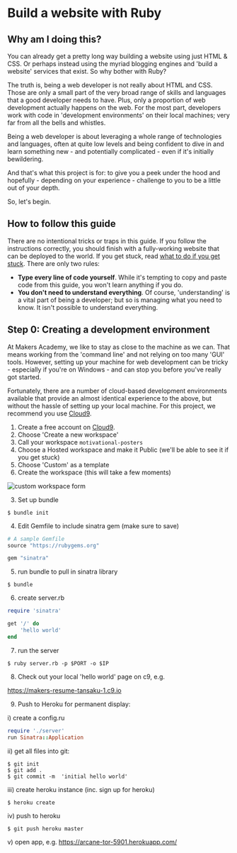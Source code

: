 # Build a website with Ruby

## Why am I doing this?
You can already get a pretty long way building a website using just HTML & CSS.  Or perhaps instead using the myriad blogging engines and 'build a website' services that exist.  So why bother with Ruby?

The truth is, being a web developer is not really about HTML and CSS.  Those are only a small part of the very broad range of skills and languages that a good developer needs to have.  Plus, only a proportion of web development actually happens on the web.  For the most part, developers work with code in 'development environments' on their local machines; very far from all the bells and whistles.

Being a web developer is about leveraging a whole range of technologies and languages, often at quite low levels and being confident to dive in and learn something new - and potentially complicated - even if it's initially bewildering.

And that's what this project is for: to give you a peek under the hood and hopefully - depending on your experience - challenge to you to be a little out of your depth.

So, let's begin.

## How to follow this guide
There are no intentional tricks or traps in this guide.  If you follow the instructions correctly, you should finish with a fully-working website that can be deployed to the world.  If you get stuck, read [what to do if you get stuck]('#what-to-do-if-you-get-stuck').  There are only two rules:

* **Type every line of code yourself**.  While it's tempting to copy and paste code from this guide, you won't learn anything if you do.
* **You don't need to understand everything**.  Of course, 'understanding' is a vital part of being a developer; but so is managing what you need to know.  It isn't possible to understand everything.

## Step 0: Creating a development environment
At Makers Academy, we like to stay as close to the machine as we can.  That means working from the 'command line' and not relying on too many 'GUI' tools.  However, setting up your machine for web development can be tricky - especially if you're on Windows - and can stop you before you've really got started.

Fortunately, there are a number of cloud-based development environments available that provide an almost identical experience to the above, but without the hassle of setting up your local machine.  For this project, we recommend you use [Cloud9](https://c9.io).

1) Create a free account on [Cloud9](https://c9.io/web/sign-up/free).
2) Choose 'Create a new workspace'
3) Call your workspace `motivational-posters`
4) Choose a Hosted workspace and make it Public (we'll be able to see it if you get stuck)
5) Choose 'Custom' as a template
6) Create the workspace (this will take a few moments)


![custom workspace form](https://www.dropbox.com/s/qpczlcyv0ar1s2o/Screenshot%202015-10-28%2015.37.15.png?dl=1)

3) Set up bundle

```
$ bundle init
```

4) Edit Gemfile to include sinatra gem (make sure to save)

```ruby
# A sample Gemfile
source "https://rubygems.org"

gem "sinatra"

```

5) run bundle to pull in sinatra library

```
$ bundle
```

6) create server.rb

```ruby
require 'sinatra'

get '/' do
    'hello world'
end
```

7) run the server

```
$ ruby server.rb -p $PORT -o $IP
```

8) Check out your local 'hello world' page on c9, e.g.

https://makers-resume-tansaku-1.c9.io

9) Push to Heroku for permanent display:

i) create a config.ru

```ruby
require './server'
run Sinatra::Application
```

ii) get all files into git:

```
$ git init
$ git add .
$ git commit -m  'initial hello world'
```

iii) create heroku instance (inc. sign up for heroku)

```
$ heroku create
```

iv) push to heroku

```
$ git push heroku master
```

v) open app, e.g. https://arcane-tor-5901.herokuapp.com/
